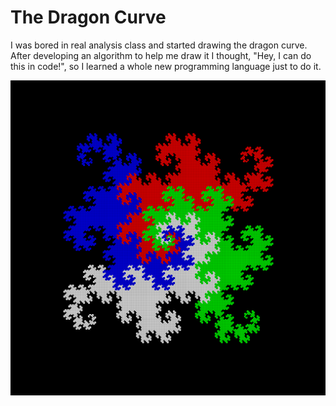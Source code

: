 # The Dragon Curve
I was bored in real analysis class and started drawing the dragon curve. After developing an algorithm to help me draw it I thought, "Hey, I can do this in code!", so I learned a whole new programming language just to do it.

![](dragon.png)
